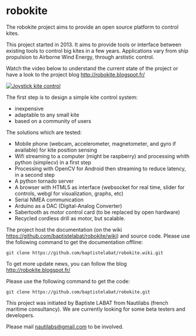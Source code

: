 robokite
========

The robokite project aims to provide an open source platform to control kites.

This project started in 2013. It aims to provide tools or interface between existing tools to control big kites in a few years. Applications vary from ship propulsion to Airborne Wind Energy, through arstistic control.

Watch the video below to understand the current state of the project or have a look to the project blog http://robokite.blogspot.fr/

[![Joystick kite control](http://4.bp.blogspot.com/-ituEgWwpdzA/VHY0rxaLOUI/AAAAAAAAAmY/w92dK0EN41g/s1600/Screenshot%2Bfrom%2B2014-11-26%2B21%3A13%3A43.png)](https://www.youtube.com/watch?v=0MbRyefYqPs&index=1&list=UUa67hFWRqXyehBhyk3YfBnA)


The first step is to design a simple kite control system:

* inexpensive
* adaptable to any small kite
* based on a community of users 

The solutions which are tested:

    
* Mobile phone (webcam, accelerometer, magnetometer, and gyro if available) for kite position sensing
* Wifi streaming to a computer (might be raspberry) and processing whith python (simplecv) in a first step
* Processing with OpenCV for Android then streaming to reduce latency, in a second step
* A python tornado server
* A browser with HTML5 as interface (websocket for real time, slider for controls, webgl for visualization, graphs, etc)
* Serial NMEA communication
* Arduino as a DAC (Digital-Analog Converter)
* Sabertooth as motor control card (to be replaced by open hardware)
* Recycled cordless drill as motor, but scalable.


The project host the documentation (on the wiki https://github.com/baptistelabat/robokite/wiki) and source code. Please use the following command to get the documentation offline:

    git clone https://github.com/baptistelabat/robokite.wiki.git

To get more update news, you can follow the blog http://robokite.blogspot.fr/

Please use the following command to get the code:

    git clone https://github.com/baptistelabat/robokite.git

This project was initiated by Baptiste LABAT from Nautilabs (french maritime consultancy).
We are currently looking for some beta testers and developers.

Please mail nautilabs@gmail.com to be involved. 
